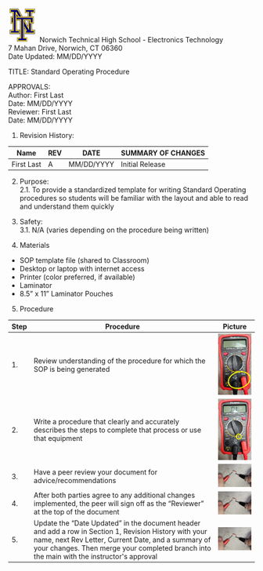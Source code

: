 <img src="https://github.com/MrWillbanks/ElectronicsTechnology/blob/main/StandardOperatingProcedures/Photos/NT_Logo.png" width="60"/>
Norwich Technical High School - Electronics Technology <br>
7 Mahan Drive, Norwich, CT 06360 <br>
Date Updated:  MM/DD/YYYY
  
  
TITLE:  Standard Operating Procedure
  
APPROVALS:   
	Author: First Last  	<br> Date: MM/DD/YYYY <br>
  Reviewer: First Last  	<br> Date: MM/DD/YYYY
  
1.	Revision History:

|Name    |	REV  |	DATE |   SUMMARY OF CHANGES |
|-|-|-|-|
|First Last | 	A  |	MM/DD/YYYY  |	Initial Release |
                            	
  
2.	Purpose:  
2.1.	  To provide a standardized template for writing Standard Operating procedures so students will be familiar with the
layout and able to read and understand them quickly
  
3.	Safety:  
3.1.	N/A (varies depending on the procedure being written)

4. Materials <br>
- SOP template file (shared to Classroom) <br>
- Desktop or laptop with internet access <br>
- Printer (color preferred, if available) <br>
- Laminator <br>
- 8.5” x 11” Laminator Pouches

5.	Procedure <br>
  	
| Step | Procedure | Picture |
|-|-|-|
| 1. | Review understanding of the procedure for which the SOP is being generated| <img src="https://github.com/MrWillbanks/ElectronicsTechnology/blob/main/StandardOperatingProcedures/Photos/Multimeter/Multimeter_SOP_Continuity_1.jpg" width="200"/> |
| 2. | Write a procedure that clearly and accurately describes the steps to complete that process or use that equipment | <img src="https://github.com/MrWillbanks/ElectronicsTechnology/blob/main/StandardOperatingProcedures/Photos/Multimeter//Multimeter_SOP_Continuity_2.jpg" width="200"/> |
| 3. | Have a peer review your document for advice/recommendations | <img src="https://github.com/MrWillbanks/ElectronicsTechnology/blob/main/StandardOperatingProcedures/Photos/Multimeter//Multimeter_SOP_%20Continuity_3.jpg" width="200"/> |
| 4. | After both parties agree to any additional changes implemented, the peer will sign off as the “Reviewer” at the top of the document | <img src="https://github.com/MrWillbanks/ElectronicsTechnology/blob/main/StandardOperatingProcedures/Photos/Multimeter//Multimeter_SOP_%20Continuity_3.jpg" width="200"/> |
| 5. | Update the “Date Updated” in the document header and add a row in Section 1, Revision History with your name, next Rev Letter, Current Date, and a summary of your changes. Then merge your completed branch into the main with the instructor's approval | <img src="https://github.com/MrWillbanks/ElectronicsTechnology/blob/main/StandardOperatingProcedures/Photos/Multimeter//Multimeter_SOP_%20Continuity_3.jpg" width="200"/> |
